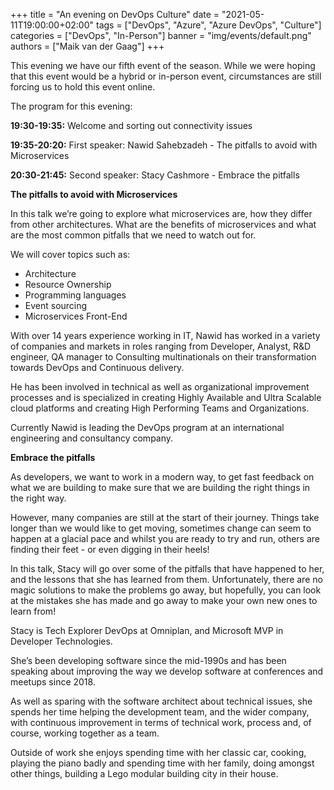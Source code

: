 +++
title = "An evening on DevOps Culture"
date = "2021-05-11T19:00:00+02:00"
tags = ["DevOps", "Azure", "Azure DevOps", "Culture"]
categories = ["DevOps", "In-Person"]
banner = "img/events/default.png"
authors = ["Maik van der Gaag"]
+++

This evening we have our fifth event of the season. While we were hoping that this event would be a hybrid or in-person event, circumstances are still forcing us to hold this event online.

The program for this evening:

**19:30-19:35:** Welcome and sorting out connectivity issues

**19:35-20:20:** First speaker: Nawid Sahebzadeh - The pitfalls to avoid with Microservices

**20:30-21:45:** Second speaker: Stacy Cashmore - Embrace the pitfalls


**The pitfalls to avoid with Microservices**

In this talk we’re going to explore what microservices are, how they differ from other architectures. What are the benefits of microservices and what are the most common pitfalls that we need to watch out for.

We will cover topics such as:

- Architecture
- Resource Ownership
- Programming languages
- Event sourcing
- Microservices Front-End

With over 14 years experience working in IT, Nawid has worked in a variety of companies and markets in roles ranging from Developer, Analyst, R&D engineer, QA manager to Consulting multinationals on their transformation towards DevOps and Continuous delivery.

He has been involved in technical as well as organizational improvement processes and is specialized in creating Highly Available and Ultra Scalable cloud platforms and creating High Performing Teams and Organizations.

Currently Nawid is leading the DevOps program at an international engineering and consultancy company.

**Embrace the pitfalls**

As developers, we want to work in a modern way, to get fast feedback on what we are building to make sure that we are building the right things in the right way.

However, many companies are still at the start of their journey. Things take longer than we would like to get moving, sometimes change can seem to happen at a glacial pace and whilst you are ready to try and run, others are finding their feet - or even digging in their heels!

In this talk, Stacy will go over some of the pitfalls that have happened to her, and the lessons that she has learned from them. Unfortunately, there are no magic solutions to make the problems go away, but hopefully, you can look at the mistakes she has made and go away to make your own new ones to learn from!

Stacy is Tech Explorer DevOps at Omniplan, and Microsoft MVP in Developer Technologies.

She’s been developing software since the mid-1990s and has been speaking about improving the way we develop software at conferences and meetups since 2018.

As well as sparing with the software architect about technical issues, she spends her time helping the development team, and the wider company, with continuous improvement in terms of technical work, process and, of course, working together as a team.

Outside of work she enjoys spending time with her classic car, cooking, playing the piano badly and spending time with her family, doing amongst other things, building a Lego modular building city in their house.